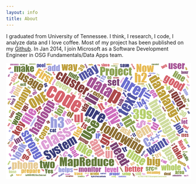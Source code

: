 ```yaml
---
layout: info
title: About
---
```


I graduated from University of Tennessee. I think, I research, I code, I analyze data and I love coffee. Most of my project has been published on my [Github][1]. In Jan 2014, I join Microsoft as a Software Development Engineer in OSG Fundamentals/Data Apps team.

![Alt text][2]

[1]: https://github.com/little-eyes
[2]: /images/about.png
